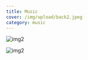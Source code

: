 ```yaml
---
title: Music
cover: /img/upload/back2.jpeg
category: music
---
```

![img2](/img/upload/back1.jpg "img1")

![img2](/img/upload/home.jpg "img2")
